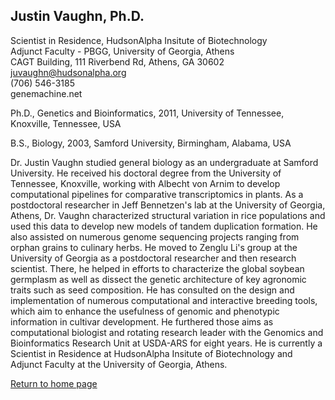 ## Justin Vaughn, Ph.D.

Scientist in Residence, HudsonAlpha Insitute of Biotechnology  
Adjunct Faculty - PBGG, University of Georgia, Athens  
CAGT Building, 111 Riverbend Rd, Athens, GA 30602 
juvaughn@hudsonalpha.org  
(706) 546-3185  
genemachine.net  

Ph.D., Genetics and Bioinformatics, 2011, University of Tennessee, Knoxville, Tennessee, USA

B.S., Biology, 2003, Samford University, Birmingham, Alabama, USA

Dr. Justin Vaughn studied general biology as an undergraduate at Samford University.  He received his doctoral degree from the University of Tennessee, Knoxville, working with Albecht von Arnim to develop computational pipelines for comparative transcriptomics in plants.  As a postdoctoral researcher in Jeff Bennetzen's lab at the University of Georgia, Athens, Dr. Vaughn characterized structural variation in rice populations and used this data to develop new models of tandem duplication formation.  He also assisted on numerous genome sequencing projects ranging from orphan grains to culinary herbs.  He moved to Zenglu Li's group at the University of Georgia as a postdoctoral researcher and then research scientist.  There, he helped in efforts to characterize the global soybean germplasm as well as dissect the genetic architecture of key agronomic traits such as seed composition.  He has consulted on the design and implementation of numerous computational and interactive breeding tools, which aim to enhance the usefulness of genomic and phenotypic information in cultivar development.  He furthered those aims as computational biologist and rotating research leader with the Genomics and Bioinformatics Research Unit at USDA-ARS for eight years.  He is currently a Scientist in Residence at HudsonAlpha Insitute of Biotechnology and Adjunct Faculty at the University of Georgia, Athens.

[Return to home page](https://genemachine.net)
